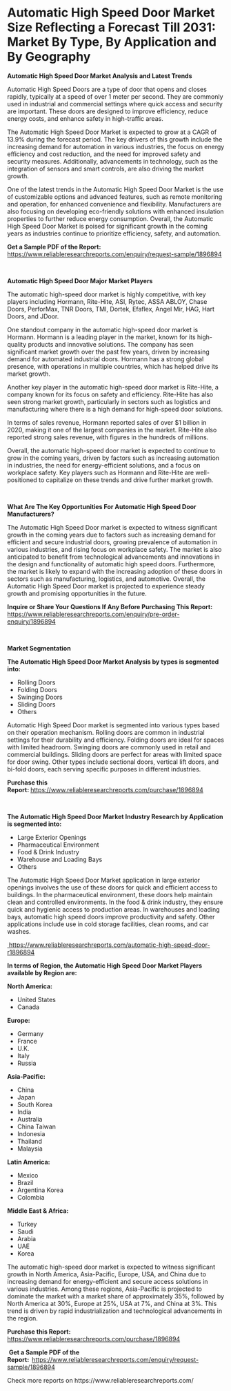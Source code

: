 <p><h1>Automatic High Speed Door Market Size Reflecting a Forecast Till 2031: Market By Type, By Application and By Geography</h1></p><p><strong>Automatic High Speed Door Market Analysis and Latest Trends</strong></p>
<p><p>Automatic High Speed Doors are a type of door that opens and closes rapidly, typically at a speed of over 1 meter per second. They are commonly used in industrial and commercial settings where quick access and security are important. These doors are designed to improve efficiency, reduce energy costs, and enhance safety in high-traffic areas.</p><p>The Automatic High Speed Door Market is expected to grow at a CAGR of 13.9% during the forecast period. The key drivers of this growth include the increasing demand for automation in various industries, the focus on energy efficiency and cost reduction, and the need for improved safety and security measures. Additionally, advancements in technology, such as the integration of sensors and smart controls, are also driving the market growth.</p><p>One of the latest trends in the Automatic High Speed Door Market is the use of customizable options and advanced features, such as remote monitoring and operation, for enhanced convenience and flexibility. Manufacturers are also focusing on developing eco-friendly solutions with enhanced insulation properties to further reduce energy consumption. Overall, the Automatic High Speed Door Market is poised for significant growth in the coming years as industries continue to prioritize efficiency, safety, and automation.</p></p>
<p><strong>Get a Sample PDF of the Report:&nbsp;</strong> <a href="https://www.reliableresearchreports.com/enquiry/request-sample/1896894">https://www.reliableresearchreports.com/enquiry/request-sample/1896894</a></p>
<p>&nbsp;</p>
<p><strong>Automatic High Speed Door Major Market Players</strong></p>
<p><p>The automatic high-speed door market is highly competitive, with key players including Hormann, Rite-Hite, ASI, Rytec, ASSA ABLOY, Chase Doors, PerforMax, TNR Doors, TMI, Dortek, Efaflex, Angel Mir, HAG, Hart Doors, and JDoor.</p><p>One standout company in the automatic high-speed door market is Hormann. Hormann is a leading player in the market, known for its high-quality products and innovative solutions. The company has seen significant market growth over the past few years, driven by increasing demand for automated industrial doors. Hormann has a strong global presence, with operations in multiple countries, which has helped drive its market growth.</p><p>Another key player in the automatic high-speed door market is Rite-Hite, a company known for its focus on safety and efficiency. Rite-Hite has also seen strong market growth, particularly in sectors such as logistics and manufacturing where there is a high demand for high-speed door solutions.</p><p>In terms of sales revenue, Hormann reported sales of over $1 billion in 2020, making it one of the largest companies in the market. Rite-Hite also reported strong sales revenue, with figures in the hundreds of millions.</p><p>Overall, the automatic high-speed door market is expected to continue to grow in the coming years, driven by factors such as increasing automation in industries, the need for energy-efficient solutions, and a focus on workplace safety. Key players such as Hormann and Rite-Hite are well-positioned to capitalize on these trends and drive further market growth.</p></p>
<p>&nbsp;</p>
<p><strong>What Are The Key Opportunities For Automatic High Speed Door Manufacturers?</strong></p>
<p><p>The Automatic High Speed Door market is expected to witness significant growth in the coming years due to factors such as increasing demand for efficient and secure industrial doors, growing prevalence of automation in various industries, and rising focus on workplace safety. The market is also anticipated to benefit from technological advancements and innovations in the design and functionality of automatic high speed doors. Furthermore, the market is likely to expand with the increasing adoption of these doors in sectors such as manufacturing, logistics, and automotive. Overall, the Automatic High Speed Door market is projected to experience steady growth and promising opportunities in the future.</p></p>
<p><strong>Inquire or Share Your Questions If Any Before Purchasing This Report:</strong> <a href="https://www.reliableresearchreports.com/enquiry/pre-order-enquiry/1896894">https://www.reliableresearchreports.com/enquiry/pre-order-enquiry/1896894</a></p>
<p>&nbsp;</p>
<p><strong>Market Segmentation</strong></p>
<p><strong>The Automatic High Speed Door Market Analysis by types is segmented into:</strong></p>
<p><ul><li>Rolling Doors</li><li>Folding Doors</li><li>Swinging Doors</li><li>Sliding Doors</li><li>Others</li></ul></p>
<p><p>Automatic High Speed Door market is segmented into various types based on their operation mechanism. Rolling doors are common in industrial settings for their durability and efficiency. Folding doors are ideal for spaces with limited headroom. Swinging doors are commonly used in retail and commercial buildings. Sliding doors are perfect for areas with limited space for door swing. Other types include sectional doors, vertical lift doors, and bi-fold doors, each serving specific purposes in different industries.</p></p>
<p><strong>Purchase this Report:&nbsp;</strong><a href="https://www.reliableresearchreports.com/purchase/1896894">https://www.reliableresearchreports.com/purchase/1896894</a></p>
<p>&nbsp;</p>
<p><strong>The Automatic High Speed Door Market Industry Research by Application is segmented into:</strong></p>
<p><ul><li>Large Exterior Openings</li><li>Pharmaceutical Environment</li><li>Food & Drink Industry</li><li>Warehouse and Loading Bays</li><li>Others</li></ul></p>
<p><p>The Automatic High Speed Door Market application in large exterior openings involves the use of these doors for quick and efficient access to buildings. In the pharmaceutical environment, these doors help maintain clean and controlled environments. In the food & drink industry, they ensure quick and hygienic access to production areas. In warehouses and loading bays, automatic high speed doors improve productivity and safety. Other applications include use in cold storage facilities, clean rooms, and car washes.</p></p>
<p><a href="https://www.reliableresearchreports.com/automatic-high-speed-door-r1896894">&nbsp;https://www.reliableresearchreports.com/automatic-high-speed-door-r1896894</a></p>
<p><strong>In terms of Region, the Automatic High Speed Door Market Players available by Region are:</strong></p>
<p>
    <p> <strong> North America: </strong>
        <ul>
            <li>United States</li>
            <li>Canada</li>
        </ul>
        </p> 
    <p> <strong> Europe: </strong>
        <ul>
            <li>Germany</li>
            <li>France</li>
            <li>U.K.</li>
            <li>Italy</li>
            <li>Russia</li>
        </ul>
        </p> 
    <p> <strong> Asia-Pacific: </strong>
        <ul>
            <li>China</li>
            <li>Japan</li>
            <li>South Korea</li>
            <li>India</li>
            <li>Australia</li>
            <li>China Taiwan</li>
            <li>Indonesia</li>
            <li>Thailand</li>
            <li>Malaysia</li>
        </ul>
        </p> 
    <p> <strong> Latin America: </strong>
        <ul>
            <li>Mexico</li>
            <li>Brazil</li>
            <li>Argentina Korea</li>
            <li>Colombia</li>
        </ul>
        </p> 
    <p> <strong> Middle East & Africa: </strong>
        <ul>
            <li>Turkey</li>
            <li>Saudi</li>
            <li>Arabia</li>
            <li>UAE</li>
            <li>Korea</li>
        </ul>
    </p>
    </p>
<p><p>The automatic high-speed door market is expected to witness significant growth in North America, Asia-Pacific, Europe, USA, and China due to increasing demand for energy-efficient and secure access solutions in various industries. Among these regions, Asia-Pacific is projected to dominate the market with a market share of approximately 35%, followed by North America at 30%, Europe at 25%, USA at 7%, and China at 3%. This trend is driven by rapid industrialization and technological advancements in the region.</p></p>
<p><strong>Purchase this Report: </strong><a href="https://www.reliableresearchreports.com/purchase/1896894">https://www.reliableresearchreports.com/purchase/1896894</a></p>
<p>&nbsp;<strong>Get a Sample PDF of the Report:&nbsp;&nbsp;</strong><a href="https://www.reliableresearchreports.com/enquiry/request-sample/1896894">https://www.reliableresearchreports.com/enquiry/request-sample/1896894</a></p>
<p><strong></strong></p>
<p>Check more reports on https://www.reliableresearchreports.com/</p>